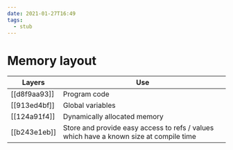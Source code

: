 ```yaml
---
date: 2021-01-27T16:49
tags: 
  - stub
---
```


# Memory layout

| Layers     | Use                                                                                  |
|------------|--------------------------------------------------------------------------------------|
| [[d8f9aa93]] | Program code                                                                         |
| [[913ed4bf]] | Global variables                                                                     |
| [[124a91f4]] | Dynamically allocated memory                                                         |
| [[b243e1eb]] | Store and provide easy access to refs / values which have a known size at compile time |
